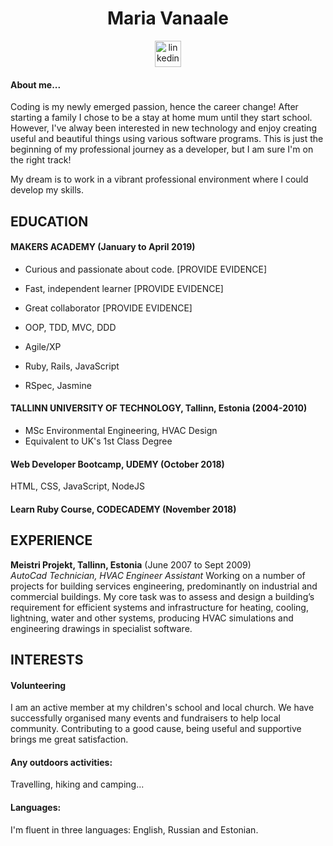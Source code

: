 <h1 align="center">Maria Vanaale</h1>
<p align="center">
<a href="www.linkedin.com/in/maria-vanaale-b0038447">
<img src="https://www.iconfinder.com/data/icons/free-social-icons/67/linkedin_circle_color-512.png" alt="linkedin" hspace="50" height="42" width="42"></a></p>

#### About me...
Coding is my newly emerged passion, hence the career change! After starting a family I chose to be a stay at home mum until they start school. However, I've alway been interested in new technology and enjoy creating useful and beautiful things using various software programs. This is just the beginning of my professional journey as a developer, but I am sure I'm on the right track!

My dream is to work in a vibrant professional environment where I could develop my skills.

## EDUCATION

#### MAKERS ACADEMY (January to April 2019)

- Curious and passionate about code. [PROVIDE EVIDENCE]
- Fast, independent learner [PROVIDE EVIDENCE]
- Great collaborator [PROVIDE EVIDENCE]

- OOP, TDD, MVC, DDD
- Agile/XP
- Ruby, Rails, JavaScript
- RSpec, Jasmine

#### TALLINN UNIVERSITY OF TECHNOLOGY, Tallinn, Estonia (2004-2010)

- MSc Environmental Engineering, HVAC Design
- Equivalent to UK's 1st Class Degree

#### Web Developer Bootcamp, UDEMY (October 2018)
HTML, CSS, JavaScript, NodeJS

#### Learn Ruby Course, CODECADEMY (November 2018)

## EXPERIENCE

**Meistri Projekt, Tallinn, Estonia** (June 2007 to Sept 2009)    
*AutoCad Technician, HVAC Engineer Assistant*
 Working on a number of projects for building services engineering, predominantly on industrial and commercial buildings. My core task was to assess and design a building’s requirement for efficient systems and infrastructure for heating, cooling, lightning, water and other systems, producing HVAC simulations and engineering drawings in specialist software.

## INTERESTS
#### Volunteering   
I am an active member at my children's school and local church. We have successfully organised many events and fundraisers to help local community. Contributing to a good cause, being useful and supportive brings me great satisfaction.

#### Any outdoors activities: 
Travelling, hiking and camping...
#### Languages:
I'm fluent in three languages: English, Russian and Estonian.
